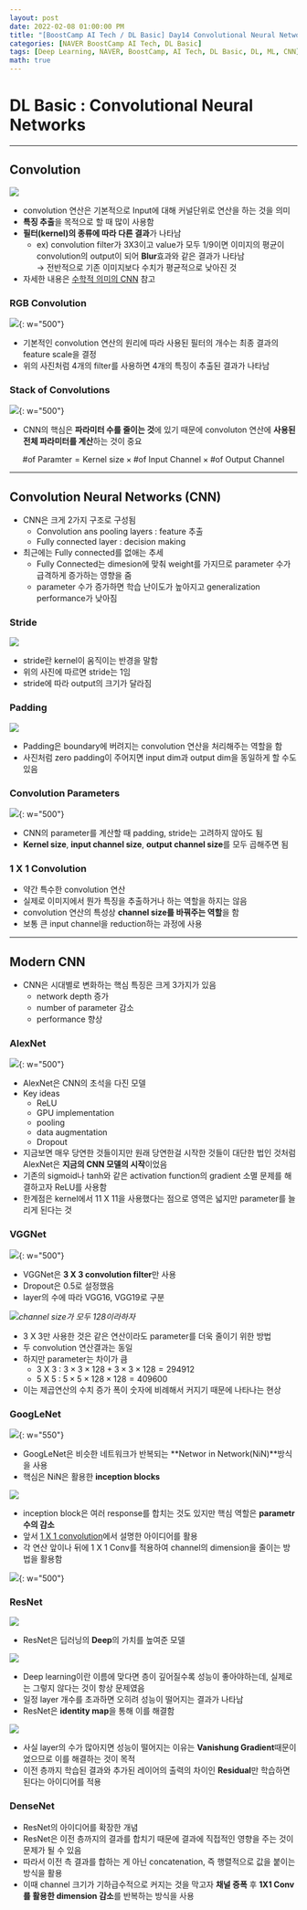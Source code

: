 ```yaml
---
layout: post
date: 2022-02-08 01:00:00 PM
title: "[BoostCamp AI Tech / DL Basic] Day14 Convolutional Neural Networks"
categories: [NAVER BoostCamp AI Tech, DL Basic]
tags: [Deep Learning, NAVER, BoostCamp, AI Tech, DL Basic, DL, ML, CNN]
math: true
---
```

# DL Basic : Convolutional Neural Networks

---

## Convolution

![](/image/boostcamp/dlbasic/cnn/conv1.gif)

- convolution 연산은 기본적으로 Input에 대해 커널단위로 연산을 하는 것을 의미
- **특징 추출**을 목적으로 할 때 많이 사용함
- **필터(kernel)의 종류에 따라 다른 결과**가 나타남
  - ex) convolution filter가 3X3이고 value가 모두 1/9이면 이미지의 평균이 convolution의 output이 되어 **Blur**효과와 같은 결과가 나타남  
  $\rightarrow$ 전반적으로 기존 이미지보다 수치가 평균적으로 낮아진 것
- 자세한 내용은 [수학적 의미의 CNN](https://cow-coding.github.io/posts/day4_5_CNN/) 참고

### RGB Convolution

![](/image/boostcamp/dlbasic/cnn/rgb.png){: w="500"}

- 기본적인 convolution 연산의 원리에 따라 사용된 필터의 개수는 최종 결과의 feature scale을 결정
- 위의 사진처럼 4개의 filter를 사용하면 4개의 특징이 추출된 결과가 나타남

### Stack of Convolutions

![](/image/boostcamp/dlbasic/cnn/conv2.png){: w="500"}

- CNN의 핵심은 **파라미터 수를 줄이는 것**에 있기 때문에 convoluton 연산에 **사용된 전체 파라미터를 계산**하는 것이 중요

$$
\text{\# of Paramter} = \text{Kernel size} \times \text{\# of Input Channel} \times \text{\# of Output Channel}
$$

---

## Convolution Neural Networks (CNN)

- CNN은 크게 2가지 구조로 구성됨
  - Convolution ans pooling layers : feature 추출
  - Fully connected layer : decision making
- 최근에는 Fully connected를 없애는 추세
  - Fully Connected는 dimesion에 맞춰 weight를 가지므로 parameter 수가 급격하게 증가하는 영향을 줌
  - parameter 수가 증가하면 학습 난이도가 높아지고 generalization performance가 낮아짐

### Stride

![](/image/boostcamp/dlbasic/cnn/conv1.gif)

- stride란 kernel이 움직이는 반경을 말함
- 위의 사진에 따르면 stride는 1임
- stride에 따라 output의 크기가 달라짐

### Padding

![](/image/boostcamp/dlbasic/cnn/padding.png)

- Padding은 boundary에 버려지는 convolution 연산을 처리해주는 역할을 함
- 사진처럼 zero padding이 주어지면 input dim과 output dim을 동일하게 할 수도 있음

### Convolution Parameters

![](/image/boostcamp/dlbasic/cnn/conv3.png){: w="500"}

- CNN의 parameter를 계산할 때 padding, stride는 고려하지 않아도 됨
- **Kernel size**, **input channel size**, **output channel size**를 모두 곱해주면 됨

### 1 X 1 Convolution

- 약간 특수한 convolution 연산
- 실제로 이미지에서 뭔가 특징을 추출하거나 하는 역할을 하지는 않음
- convolution 연산의 특성상 **channel size를 바꿔주는 역할**을 함
- 보통 큰 input channel을 reduction하는 과정에 사용

---

## Modern CNN

- CNN은 시대별로 변화하는 핵심 특징은 크게 3가지가 있음
  - network depth 증가
  - number of parameter 감소
  - performance 향상

### AlexNet

![](/image/boostcamp/alexnet/alexnet1.png){: w="500"}

- AlexNet은 CNN의 초석을 다진 모델
- Key ideas
  - ReLU
  - GPU implementation
  - pooling
  - data augmentation
  - Dropout
- 지금보면 매우 당연한 것들이지만 원래 당연한걸 시작한 것들이 대단한 법인 것처럼 AlexNet은 **지금의 CNN 모델의 시작**이었음
- 기존의 sigmoid나 tanh와 같은 activation function의 gradient 소멸 문제를 해결하고자 ReLU를 사용함
- 한계점은 kernel에서 11 X 11을 사용했다는 점으로 영역은 넓지만 parameter를 늘리게 된다는 것

### VGGNet

![](/image/boostcamp/dlbasic/cnn/vgg.png){: w="500"}

- VGGNet은 **3 X 3 convolution filter**만 사용
- Dropout은 0.5로 설정했음
- layer의 수에 따라 VGG16, VGG19로 구분

![](/image/boostcamp/dlbasic/cnn/vgg2.png)*channel size가 모두 128이라하자*

- 3 X 3만 사용한 것은 같은 연산이라도 parameter를 더욱 줄이기 위한 방법
- 두 convolution 연산결과는 동일
- 하지만 parameter는 차이가 큼
  - 3 X 3 : $3 \times 3 \times 128 + 3 \times 3 \times 128 = 294912$
  - 5 X 5 : $5 \times 5 \times 128 \times 128 = 409600$
- 이는 제곱연산의 수치 증가 폭이 숫자에 비례해서 커지기 때문에 나타나는 현상

### GoogLeNet

![](/image/boostcamp/dlbasic/cnn/googlenet.png){: w="550"}

- GoogLeNet은 비슷한 네트워크가 반복되는 **Networ in Network(NiN)**방식을 사용
- 핵심은 NiN은 활용한 **inception blocks**

![](/image/boostcamp/dlbasic/cnn/inception.png)

- inception block은 여러 response를 합치는 것도 있지만 핵심 역할은 **parametr 수의 감소**
- 앞서 [1 X 1 convolution](#1-x-1-convolution)에서 설명한 아이디어를 활용
- 각 연산 앞이나 뒤에 1 X 1 Conv를 적용하여 channel의 dimension을 줄이는 방법을 활용함

![](/image/boostcamp/dlbasic/cnn/inception2.png){: w="500"}

### ResNet

![](/image/boostcamp/dlbasic/cnn/resnet.png)

- ResNet은 딥러닝의 **Deep**의 가치를 높여준 모델

![](/image/boostcamp/dlbasic/cnn/resnet1.png)

- Deep learning이란 이름에 맞다면 층이 깊어질수록 성능이 좋아야하는데, 실제로는 그렇지 않다는 것이 항상 문제였음
- 일정 layer 개수를 초과하면 오히려 성능이 떨어지는 결과가 나타남
- ResNet은 **identity map**을 통해 이를 해결함

![](/image/boostcamp/dlbasic/cnn/iden.png)

- 사실 layer의 수가 많아지면 성능이 떨어지는 이유는 **Vanishung Gradient**때문이었으므로 이를 해결하는 것이 목적
- 이전 층까지 학습된 결과와 추가된 레이어의 출력의 차이인 **Residual**만 학습하면 된다는 아이디어를 적용

### DenseNet

- ResNet의 아이디어를 확장한 개념
- ResNet은 이전 층까지의 결과를 합치기 때문에 결과에 직접적인 영향을 주는 것이 문제가 될 수 있음
- 따라서 이전 측 결과를 합하는 게 아닌 concatenation, 즉 행렬적으로 값을 붙이는 방식을 활용
- 이때 channel 크기가 기하급수적으로 커지는 것을 막고자 **채널 증폭** 후 **1X1 Conv를 활용한 dimension 감소**를 반복하는 방식을 사용
